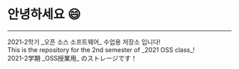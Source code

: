 # 안녕하세요 :smile:
------------------------------------------------------------------
<p>
  2021-2학기 _오픈 소스 소프트웨어_ 수업용 저장소 입니다!<br>
  This is the repository for the 2nd semester of _2021 OSS class_!<br>
  2021-2学期 _OSS授業用_ のストレージです！<br>
</p>
